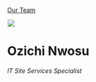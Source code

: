 





[Our Team](/who-we-are/team/)


![](data:image/gif;base64,R0lGODlhAQABAAAAACH5BAEKAAEALAAAAAABAAEAAAICTAEAOw==)![](https://www.gmmb.com/wp-content/uploads/2023/02/Ozichi-Nwosu-04160_SM-468x468.jpg)


Ozichi Nwosu
============


###### IT Site Services Specialist











